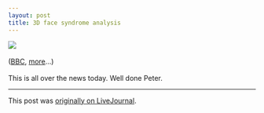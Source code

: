 ```yaml
---
layout: post
title: 3D face syndrome analysis
---
```


<div class="entry-item s2-entrytext"><img src="http://newsimg.bbc.co.uk/media/images/44101000/jpg/_44101206_williams.jpg"/><br/><br/>(<a href="http://news.bbc.co.uk/1/hi/sci/tech/6982030.stm" rel="nofollow">BBC</a>, <a href="http://news.google.co.uk/nwshp?ie=UTF-8&amp;oe=UTF-8&amp;hl=en&amp;tab=wn&amp;ncl=1120555022&amp;topic=n" rel="nofollow">more</a>...)<br/><br/>This is all over the news today. Well done Peter.</div><p><hr></p><p>This post was <a href="http://ferkeltongs.livejournal.com/10947.html">originally on LiveJournal</a>.</p>